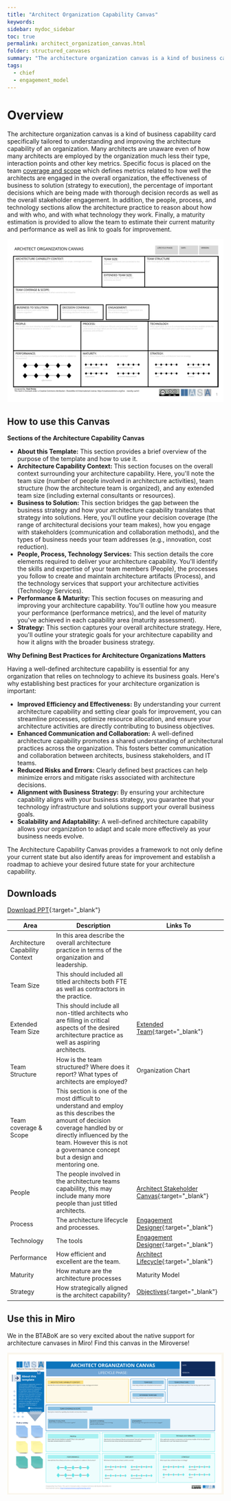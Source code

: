 ```yaml
---
title: "Architect Organization Capability Canvas"
keywords: 
sidebar: mydoc_sidebar
toc: true
permalink: architect_organization_canvas.html
folder: structured_canvases
summary: "The architecture organization canvas is a kind of business capability card specifically tailored to understanding and improving the architecture capability of an organization."
tags: 
  - chief
  - engagement_model
---
```


# Overview

The architecture organization canvas is a kind of business capability card specifically tailored to understanding and improving the architecture capability of an organization. Many architects are unaware even of how many architects are employed by the organization much less their type, interaction points and other key metrics. Specific focus is placed on the team [coverage and scope](../engagement_model/coverage.md) which defines metrics related to how well the architects are engaged in the overall organization, the effectiveness of business to solution (strategy to execution), the percentage of important decisions which are being made with thorough decision records as well as the overall stakeholder engagement. In addition, the people, process, and technology sections allow the architecture practice to reason about how and with who, and with what technology they work. Finally, a maturity estimation is provided to allow the team to estimate their current maturity and performance as well as link to goals for improvement.  

![image001](media/architect_organization_canvas.svg)

## How to use this Canvas

**Sections of the Architecture Capability Canvas**

- **About this Template:** This section provides a brief overview of the purpose of the template and how to use it.
- **Architecture Capability Context:** This section focuses on the overall context surrounding your architecture capability. Here, you'll note the team size (number of people involved in architecture activities), team structure (how the architecture team is organized), and any extended team size (including external consultants or resources).
- **Business to Solution:** This section bridges the gap between the business strategy and how your architecture capability translates that strategy into solutions. Here, you'll outline your decision coverage (the range of architectural decisions your team makes), how you engage with stakeholders (communication and collaboration methods), and the types of business needs your team addresses (e.g., innovation, cost reduction).
- **People, Process, Technology Services:** This section details the core elements required to deliver your architecture capability. You'll identify the skills and expertise of your team members (People), the processes you follow to create and maintain architecture artifacts (Process), and the technology services that support your architecture activities (Technology Services).
- **Performance & Maturity:** This section focuses on measuring and improving your architecture capability. You'll outline how you measure your performance (performance metrics), and the level of maturity you've achieved in each capability area (maturity assessment).
- **Strategy:** This section captures your overall architecture strategy. Here, you'll outline your strategic goals for your architecture capability and how it aligns with the broader business strategy.

**Why Defining Best Practices for Architecture Organizations Matters**

Having a well-defined architecture capability is essential for any organization that relies on technology to achieve its business goals. Here's why establishing best practices for your architecture organization is important:

- **Improved Efficiency and Effectiveness:** By understanding your current architecture capability and setting clear goals for improvement, you can streamline processes, optimize resource allocation, and ensure your architecture activities are directly contributing to business objectives.
- **Enhanced Communication and Collaboration:** A well-defined architecture capability promotes a shared understanding of architectural practices across the organization. This fosters better communication and collaboration between architects, business stakeholders, and IT teams.
- **Reduced Risks and Errors:** Clearly defined best practices can help minimize errors and mitigate risks associated with architecture decisions.
- **Alignment with Business Strategy:** By ensuring your architecture capability aligns with your business strategy, you guarantee that your technology infrastructure and solutions support your overall business goals.
- **Scalability and Adaptability:** A well-defined architecture capability allows your organization to adapt and scale more effectively as your business needs evolve.

The Architecture Capability Canvas provides a framework to not only define your current state but also identify areas for improvement and establish a roadmap to achieve your desired future state for your architecture capability.

## Downloads

[Download PPT](media/ppt/architect_organization_canvas.ppt){:target="_blank"}

| Area                            | Description                                                                                                                                                                                                                                  | Links To                     |
| ------------------------------- | -------------------------------------------------------------------------------------------------------------------------------------------------------------------------------------------------------------------------------------------- | ---------------------------- |
| Architecture Capability Context | In this area describe the overall architecture practice in terms of the organization and leadership.                                                                                                                                         |                              |
| Team Size                       | This should included all titled architects both FTE as well as contractors in the practice.                                                                                                                                                  |                              |
| Extended Team Size              | This should include all non-titled architects who are filling in critical aspects of the desired architecture practice as well as aspiring architects.                                                                                       | [Extended Team](https://iasa-global.github.io/btabok/extended_team.html){:target="_blank"}                |
| Team Structure                  | How is the team structured? Where does it report? What types of architects are employed?                                                                                                                                                     | Organization Chart           |
| Team coverage & Scope           | This section is one of the most difficult to understand and employ as this describes the amount of decision coverage handled by or directly influenced by the team. However this is not a governance concept but a design and mentoring one. |                              |
| People                          | The people involved in the architecture teams capabiility, this may include many more people than just titled architects.                                                                                                                    | [Architect Stakeholder Canvas](https://iasa-global.github.io/btabok/architect_stakeholder_canvas.html){:target="_blank"} |
| Process                         | The architecture lifecycle and processes.                                                                                                                                                                                                    | [Engagement Designer](https://iasa-global.github.io/btabok/architecture_engagement_designer.html){:target="_blank"}          |
| Technology                      | The tools                                                                                                                                                                                                                                    | [Engagement Designer](https://iasa-global.github.io/btabok/architecture_engagement_designer.html){:target="_blank"}          |
| Performance                     | How efficient and excellent are the team.                                                                                                                                                                                                    | [Architect Lifecycle](https://iasa-global.github.io/btabok/architecture_lifecycle.html){:target="_blank"}          |
| Maturity                        | How mature are the architecture processes                                                                                                                                                                                                    | Maturity Model               |
| Strategy                        | How strategically aligned is the architect capability?                                                                                                                                                                                       | [Objectives](https://iasa-global.github.io/btabok/objectives.html){:target="_blank"}                   |

## Use this in Miro

We in the BTABoK are so very excited about the native support for architecture canvases in Miro! Find this canvas in the Miroverse!

![Screenshot 2024-03-28 at 09.16.53.png](../../media/6e63d1f515a8421ae07e693f33f6cb393a133ff5.png)